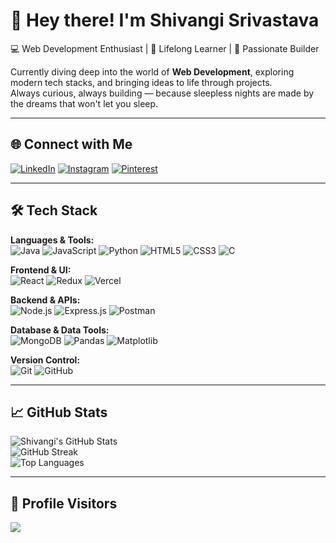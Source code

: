 # 👋 Hey there! I'm Shivangi Srivastava

💻 Web Development Enthusiast | 🌱 Lifelong Learner | 🚀 Passionate Builder  

Currently diving deep into the world of **Web Development**, exploring modern tech stacks, and bringing ideas to life through projects.  
Always curious, always building — because sleepless nights are made by the dreams that won't let you sleep.

---

## 🌐 Connect with Me

[![LinkedIn](https://img.shields.io/badge/LinkedIn-%230077B5.svg?style=flat&logo=linkedin&logoColor=white)](https://linkedin.com/in/shivangi-srivastava)
[![Instagram](https://img.shields.io/badge/Instagram-%23E4405F.svg?style=flat&logo=instagram&logoColor=white)](https://instagram.com/02estrella_12)
[![Pinterest](https://img.shields.io/badge/Pinterest-%23E60023.svg?style=flat&logo=pinterest&logoColor=white)](https://pinterest.com/11ashivangisrivastava)

---

## 🛠️ Tech Stack

**Languages & Tools:**  
![Java](https://img.shields.io/badge/Java-%23ED8B00.svg?style=flat-square&logo=openjdk&logoColor=white)
![JavaScript](https://img.shields.io/badge/JavaScript-%23F7DF1E.svg?style=flat-square&logo=javascript&logoColor=black)
![Python](https://img.shields.io/badge/Python-%2314354C.svg?style=flat-square&logo=python&logoColor=white)
![HTML5](https://img.shields.io/badge/HTML5-%23E34F26.svg?style=flat-square&logo=html5&logoColor=white)
![CSS3](https://img.shields.io/badge/CSS3-%231572B6.svg?style=flat-square&logo=css3&logoColor=white)
![C](https://img.shields.io/badge/C-%2300599C.svg?style=flat-square&logo=c&logoColor=white)

**Frontend & UI:**  
![React](https://img.shields.io/badge/React-%2320232a.svg?style=flat-square&logo=react&logoColor=%2361DAFB)
![Redux](https://img.shields.io/badge/Redux-%23593d88.svg?style=flat-square&logo=redux&logoColor=white)
![Vercel](https://img.shields.io/badge/Vercel-%23000000.svg?style=flat-square&logo=vercel&logoColor=white)

**Backend & APIs:**  
![Node.js](https://img.shields.io/badge/Node.js-%23339933.svg?style=flat-square&logo=node.js&logoColor=white)
![Express.js](https://img.shields.io/badge/Express.js-%23404d59.svg?style=flat-square&logo=express&logoColor=white)
![Postman](https://img.shields.io/badge/Postman-%23FF6C37.svg?style=flat-square&logo=postman&logoColor=white)

**Database & Data Tools:**  
![MongoDB](https://img.shields.io/badge/MongoDB-%2347A248.svg?style=flat-square&logo=mongodb&logoColor=white)
![Pandas](https://img.shields.io/badge/Pandas-%23150458.svg?style=flat-square&logo=pandas&logoColor=white)
![Matplotlib](https://img.shields.io/badge/Matplotlib-%23ffffff.svg?style=flat-square&logo=matplotlib&logoColor=black)

**Version Control:**  
![Git](https://img.shields.io/badge/Git-%23F05033.svg?style=flat-square&logo=git&logoColor=white)
![GitHub](https://img.shields.io/badge/GitHub-%23121011.svg?style=flat-square&logo=github&logoColor=white)

---

## 📈 GitHub Stats

![Shivangi's GitHub Stats](https://github-readme-stats.vercel.app/api?username=Shivangisriva&show_icons=true&theme=tokyonight&hide_border=false)  
![GitHub Streak](https://github-readme-streak-stats.herokuapp.com/?user=Shivangisriva&theme=tokyonight&hide_border=false)  
![Top Languages](https://github-readme-stats.vercel.app/api/top-langs/?username=Shivangisriva&layout=compact&theme=tokyonight&hide_border=false)

---

## 🔢 Profile Visitors
[![](https://visitcount.itsvg.in/api?id=Shivangisriva&icon=0&color=0)](https://visitcount.itsvg.in)

<!-- Crafted with 💙 using GPRM: https://gprm.itsvg.in -->
